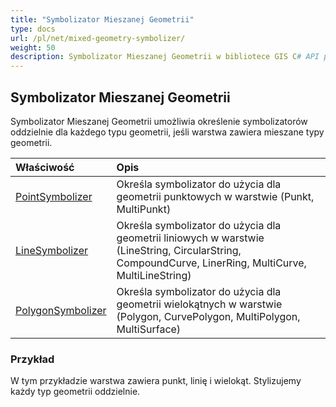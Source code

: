 ```yaml
---
title: "Symbolizator Mieszanej Geometrii"
type: docs
url: /pl/net/mixed-geometry-symbolizer/
weight: 50
description: Symbolizator Mieszanej Geometrii w bibliotece GIS C# API pozwala na określenie symbolizatorów oddzielnie dla każdego typu geometrii, jeśli warstwa zawiera mieszane typy geometrii.
---
```


## **Symbolizator Mieszanej Geometrii**
Symbolizator Mieszanej Geometrii umożliwia określenie symbolizatorów oddzielnie dla każdego typu geometrii, jeśli warstwa zawiera mieszane typy geometrii.


|**Właściwość**|**Opis**|
| :- | :- |
|[PointSymbolizer](https://reference.aspose.com/gis/net/aspose.gis.rendering.symbolizers/mixedgeometrysymbolizer/properties/pointsymbolizer)|Określa symbolizator do użycia dla geometrii punktowych w warstwie (Punkt, MultiPunkt)|
|[LineSymbolizer](https://reference.aspose.com/gis/net/aspose.gis.rendering.symbolizers/mixedgeometrysymbolizer/properties/linesymbolizer)|Określa symbolizator do użycia dla geometrii liniowych w warstwie (LineString, CircularString, CompoundCurve, LinerRing, MultiCurve, MultiLineString)|
|[PolygonSymbolizer](https://reference.aspose.com/gis/net/aspose.gis.rendering.symbolizers/mixedgeometrysymbolizer/properties/polygonsymbolizer)|Określa symbolizator do użycia dla geometrii wielokątnych w warstwie (Polygon, CurvePolygon, MultiPolygon, MultiSurface)|
### **Przykład**
W tym przykładzie warstwa zawiera punkt, linię i wielokąt. Stylizujemy każdy typ geometrii oddzielnie.
